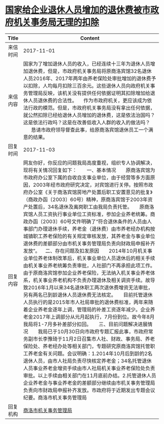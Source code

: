 # <a href="http://www.shangluo.gov.cn/zmhd/ldxxxx.jsp?urltype=leadermail.LeaderMailContentUrl&wbtreeid=1112&leadermailid=4403">国家给企业退休人员增加的退休费被市政府机关事务局无理的扣除</a>
| Title |                                                                                                                                                                                                                                                                                                                                                                                                                                                                Content                                                                                                                                                                                                                                                                                                                                                                                                                                                                 |
|:-----:|----------------------------------------------------------------------------------------------------------------------------------------------------------------------------------------------------------------------------------------------------------------------------------------------------------------------------------------------------------------------------------------------------------------------------------------------------------------------------------------------------------------------------------------------------------------------------------------------------------------------------------------------------------------------------------------------------------------------------------------------------------------------------------------------------------------------------------------------------------------------------------------------------------------------------------------|
| 来信时间  | 2017-11-01                                                                                                                                                                                                                                                                                                                                                                                                                                                                                                                                                                                                                                                                                                                                                                                                                                                                                                                             |
| 来信内容  | 国家为了增加退休人员的收入，已经连续十三年为退休人员增加退休费，但是，市政府机关事务局将原商洛宾馆32名退休人员2016年、2017年两年由养老保险处审批增加的退休费予以扣除，人均每月扣除三百余元。这些退休人员向政府机关事务管理局反映，该机关没有提供任何依据证明其扣除增加给退休人员退休费的合法性。     作为市政府机关，更应该成为依法行政的模范。但是，市政府机关事务局没有拿出任何依据，就公然扣除已经给退休人员增加的退休费，这是依法治国吗？这是依法行政吗？这是在改善低收入人群的收入的做法吗？       恳请市政府领导督查此事，给原商洛宾馆退休员工一个满意的结果。                                                                                                                                                                                                                                                                                                                                                                                                                                                                                                                                                                                                                                          |
| 回复时间  | 2017-11-03                                                                                                                                                                                                                                                                                                                                                                                                                                                                                                                                                                                                                                                                                                                                                                                                                                                                                                                             |
| 回复内容  | 网友你好，你反应的问题我局高度重视，组织专人协调解决，现将有关情况回复如下：　　一、基本情况　　原商洛宾馆为市政府办公室下属的自收自支事业单位，由于经营等多方面原因，2003年经市政府研究决定，对宾馆进行关停。按照市政府办公室《关于商洛宾馆房地产处置后职工安置意见的批复》（商政办函〔2003〕60号）精神，原商洛宾馆于2003年资产处置后，34名退休及离岗职工由我局负责托管。　　原商洛宾馆人员工资执行事业单位工资标准，参加企业养老统筹。商政办函〔2003〕60号文件明确了“符合退休条件的人员由人事部门办理退休手续，养老金（退休费）由市养老经办机构按城镇职工养老保险的有关规定审核发放，其养老金与事业单位退休费的差额部分由市机关事务管理局负责向财政局申报补齐发放”。    二、存在问题及扣发原因　　2014年10月机关事业单位养老体制改革后，机关事业单位人员退休后的相关手续由机关事业养老统筹负责审批，人社部门不再承担此项工作。由于原商洛宾馆参加企业养老保险，无法纳入机关事业养老体系，机关事业养老机构不负责办理退休及相关调资手续。故导致2016年1月以来34名退休职工两次退休费增资无法审批，另有两名已到龄退休人员退休费无法核定。　　目前托管退休人员执行的是2015年市人社局审批的退休费标准，两年来随着企业养老金逐年上调，管理局的补差工资逐年减少。企业养老金2017年上调部分从元月起执行，7月份到位。故今年8月我局将1-7月多补差部分扣回。　　三、目前问题解决进展情况　　我局已于10月30日向市政府专题汇报此事，市政府常务副市长李豫琦于11月2日召集市人社、财政、事务局、养老保险处、养老经办处等相关部门，专题研究原商洛宾馆托管职工养老金有关问题。会议明确：1.2014年10月后到龄的2名退休人员，由市人社局负责尽快核定养老金；34名托管退休人员事业养老金增资手续由市人社局机关事业养老保险处负责审批。以上手续由相关部门在11月底前办结。2.托管退休人员企业养老金与事业养老金的差额部分继续由市机关事务管理局负责向市财政局申报补齐发放。市政府将于近期发出专题会议纪要。商洛市机关事务管理局 |
| 回复机构  | <a href="../../categories/agencies/商洛市机关事务管理局.md">商洛市机关事务管理局</a>                                                                                                                                                                                                                                                                                                                                                                                                                                                                                                                                                                                                                                                                                                                                                                                                                                                                         |